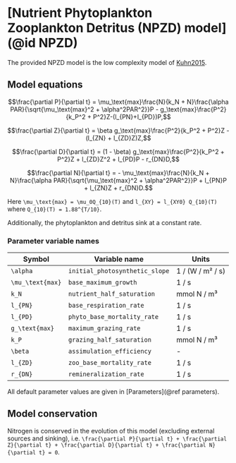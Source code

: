 # [Nutrient Phytoplankton Zooplankton Detritus (NPZD) model](@id NPZD)

The provided NPZD model is the low complexity model of [Kuhn2015](@citet).

## Model equations

```math
\frac{\partial P}{\partial t} = \mu_\text{max}\frac{N}{k_N + N}\frac{\alpha PAR}{\sqrt{\mu_\text{max}^2 + \alpha^2PAR^2}}P - g_\text{max}\frac{P^2}{k_P^2 + P^2}Z-(l_{PN}+l_{PD})P,
```

```math
\frac{\partial Z}{\partial t} = \beta g_\text{max}\frac{P^2}{k_P^2 + P^2}Z - (l_{ZN} + l_{ZD}Z)Z,
```

```math
\frac{\partial D}{\partial t} = (1 - \beta) g_\text{max}\frac{P^2}{k_P^2 + P^2}Z + l_{ZD}Z^2 + l_{PD}P - r_{DN}D,
```

```math
\frac{\partial N}{\partial t} = - \mu_\text{max}\frac{N}{k_N + N}\frac{\alpha PAR}{\sqrt{\mu_\text{max}^2 + \alpha^2PAR^2}}P + l_{PN}P + l_{ZN}Z + r_{DN}D.
```

Here ``\mu_\text{max} = \mu_0Q_{10}(T)`` and ``l_{XY} = l_{XY0} Q_{10}(T)`` where ``Q_{10}(T) = 1.88^{T/10}``.

Additionally, the phytoplankton and detritus sink at a constant rate.

### Parameter variable names

| Symbol             | Variable name                  | Units            |
|--------------------|--------------------------------|------------------|
| ``\alpha``         | `initial_photosynthetic_slope` | 1 / (W / m² / s) |
| ``\mu_\text{max}`` | `base_maximum_growth`          | 1 / s            |
| ``k_N``            | `nutrient_half_saturation`     | mmol N / m³      |
| ``l_{PN}``         | `base_respiration_rate`        | 1 / s            |
| ``l_{PD}``         | `phyto_base_mortality_rate`    | 1 / s            |
| ``g_\text{max}``   | `maximum_grazing_rate`         | 1 / s            |
| ``k_P``            | `grazing_half_saturation`      | mmol N / m³      |
| ``\beta``          | `assimulation_efficiency`      | -                |
| ``l_{ZD}``         | `zoo_base_mortality_rate`      | 1 / s            |
| ``r_{DN}``         | `remineralization_rate`        | 1 / s            |

All default parameter values are given in [Parameters](@ref parameters).

## Model conservation

Nitrogen is conserved in the evolution of this model (excluding external sources and sinking), i.e. ``\frac{\partial P}{\partial t} + \frac{\partial Z}{\partial t} + \frac{\partial D}{\partial t} + \frac{\partial N}{\partial t} = 0``.